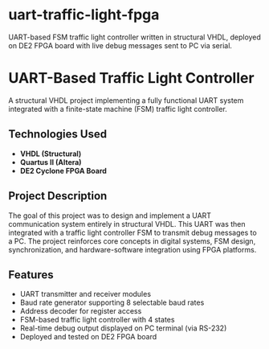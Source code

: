 # uart-traffic-light-fpga
UART-based FSM traffic light controller written in structural VHDL, deployed on DE2 FPGA board with live debug messages sent to PC via serial.

# UART-Based Traffic Light Controller

A structural VHDL project implementing a fully functional UART system integrated with a finite-state machine (FSM) traffic light controller. 

## Technologies Used

- **VHDL (Structural)**
- **Quartus II (Altera)**
- **DE2 Cyclone FPGA Board**


## Project Description

The goal of this project was to design and implement a UART communication system entirely in structural VHDL. This UART was then integrated with a traffic light controller FSM to transmit debug messages to a PC. The project reinforces core concepts in digital systems, FSM design, synchronization, and hardware-software integration using FPGA platforms.

## Features

- UART transmitter and receiver modules
- Baud rate generator supporting 8 selectable baud rates
- Address decoder for register access
- FSM-based traffic light controller with 4 states
- Real-time debug output displayed on PC terminal (via RS-232)
- Deployed and tested on DE2 FPGA board

